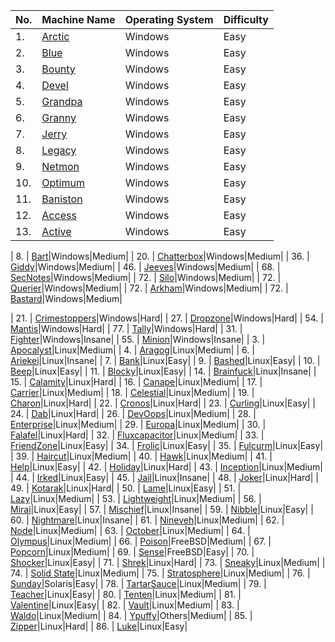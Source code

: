 | No. | Machine Name | Operating System | Difficulty |
|-----|--------------|------------------|------------------|
| 1.	| [Arctic](https://www.hackingarticles.in/hack-the-box-challenge-arctic-walkthrough/)|Windows|Easy|
| 2.	| [Blue](https://www.hackingarticles.in/hack-the-box-challenge-blue-walkthrough/)|Windows|Easy|
| 3.	| [Bounty](https://www.hackingarticles.in/hack-the-box-bounty-walkthrough/)|Windows|Easy|
| 4.	| [Devel](https://www.hackingarticles.in/hack-the-box-challenge-devel-walkthrough/)|Windows|Easy|
| 5.	| [Grandpa](https://www.hackingarticles.in/hack-the-box-challenge-grandpa-walkthrough/)|Windows|Easy|
| 6.	| [Granny](https://www.hackingarticles.in/hack-the-box-challenge-granny-walkthrough/)|Windows|Easy|
| 7.	| [Jerry](https://www.hackingarticles.in/hack-the-box-jerry-walkthrough/)|Windows|Easy|
| 8.	| [Legacy](https://www.hackingarticles.in/hack-the-box-challenge-legacy-walkthrough/)|Windows|Easy|
| 9.	| [Netmon](https://www.hackingarticles.in/hack-the-box-netmon-walkthrough/)|Windows|Easy|
| 10.	| [Optimum](https://www.hackingarticles.in/hack-the-box-challenge-optimum-walkthrough/)|Windows|Easy|
|11.  | [Baniston](https://www.hackingarticles.in/hack-the-box-challenge-baniston-walkthrough/)|Windows|Easy|
| 12.	| [Access](https://www.hackingarticles.in/hack-the-box-access-walkthrough/)|Windows|Easy|
| 13.	| [Active](https://www.hackingarticles.in/hack-the-box-active-walkthrough/)|Windows|Easy|


| 8.	| [Bart](https://www.hackingarticles.in/hack-the-box-bart-walkthrough/)|Windows|Medium|
| 20.	| [Chatterbox](https://www.hackingarticles.in/hack-the-box-challenge-chatterbox-walkthrough/)|Windows|Medium|
| 36.	| [Giddy](https://www.hackingarticles.in/hack-the-box-giddy-walkthrough/)|Windows|Medium|
| 46.	| [Jeeves](https://www.hackingarticles.in/hack-the-box-challenge-jeeves-walkthrough/)|Windows|Medium|
| 68.	| [SecNotes](https://www.hackingarticles.in/hack-the-box-secnotes-walkthrough/)|Windows|Medium|
| 72.	| [Silo](https://www.hackingarticles.in/hack-the-box-silo-walkthrough/)|Windows|Medium|
| 72.	| [Querier](https://0xrick.github.io/hack-the-box/querier/)|Windows|Medium|
| 72.	| [Arkham](https://0xrick.github.io/hack-the-box/arkham/)|Windows|Medium|
| 72.	| [Bastard](https://0xdf.gitlab.io/2019/03/12/htb-bastard.html)|Windows|Medium|

| 21.	| [Crimestoppers](https://www.hackingarticles.in/hack-the-box-challenge-crimestoppers-walkthrough/)|Windows|Hard|
| 27.	| [Dropzone](https://www.hackingarticles.in/hack-the-box-dropzone-walkthrough/)|Windows|Hard|
| 54.	| [Mantis](https://www.hackingarticles.in/hack-the-box-challenge-mantis-walkthrough/)|Windows|Hard|
| 77.	| [Tally](https://www.hackingarticles.in/hack-the-box-challenge-tally-walkthrough/)|Windows|Hard|
| 31.	| [Fighter](https://www.hackingarticles.in/hack-the-box-fighter-walkthrough/)|Windows|Insane|
| 55.	| [Minion](https://www.hackingarticles.in/hack-the-box-minion-walkthrough/)|Windows|Insane|
| 3.	| [Apocalyst](https://www.hackingarticles.in/hack-the-box-challenge-apocalyst-walkthrough/)|Linux|Medium|
| 4.	| [Aragog](https://www.hackingarticles.in/hack-the-box-aragog-walkthrough/)|Linux|Medium|
| 6.	| [Ariekei](https://www.hackingarticles.in/hack-the-box-challenge-ariekei-walkthrough/)|Linux|Insane|
| 7.	| [Bank](https://www.hackingarticles.in/hack-the-box-challenge-bank-walkthrough/)|Linux|Easy|
| 9.	| [Bashed](https://www.hackingarticles.in/hack-the-box-challenge-bashed-walkthrough/)|Linux|Easy|
| 10.	| [Beep](https://www.hackingarticles.in/hack-the-box-challenge-beep-walkthrough/)|Linux|Easy|
| 11.	| [Blocky](https://www.hackingarticles.in/hack-the-box-challenge-blocky-walkthrough/)|Linux|Easy|
| 14.	| [Brainfuck](https://www.hackingarticles.in/hack-the-box-challenge-brainfuck-walkthrough/)|Linux|Insane|
| 15.	| [Calamity](https://www.hackingarticles.in/hack-the-box-challenge-calamity-walkthrough/)|Linux|Hard|
| 16.	| [Canape](https://www.hackingarticles.in/hack-the-box-challenge-canape-walkthrough/)|Linux|Medium|
| 17.	| [Carrier](https://www.hackingarticles.in/hack-the-box-carrier-walkthrough/)|Linux|Medium|
| 18.	| [Celestial](https://www.hackingarticles.in/hack-the-box-celestial-walkthrough/)|Linux|Medium|
| 19.	| [Charon](https://www.hackingarticles.in/hack-the-box-challenge-charon-walkthrough/)|Linux|Hard|
| 22.	| [Cronos](https://www.hackingarticles.in/hack-the-box-challenge-cronos-walkthrough/)|Linux|Hard|
| 23.	| [Curling](https://www.hackingarticles.in/hack-the-box-curling-walkthrough/)|Linux|Easy|
| 24.	| [Dab](https://www.hackingarticles.in/hack-the-box-dab-walkthrough/)|Linux|Hard|
| 26.	| [DevOops](https://www.hackingarticles.in/hack-the-box-devoops-walkthrough/)|Linux|Medium|
| 28.	| [Enterprise](https://www.hackingarticles.in/hack-the-box-challenge-enterprises-walkthrough/)|Linux|Medium|
| 29.	| [Europa](https://www.hackingarticles.in/hack-the-box-challenge-europa-walkthrough/)|Linux|Medium|
| 30.	| [Falafel](https://www.hackingarticles.in/hack-the-box-challenge-falafel-walkthrough/)|Linux|Hard|
| 32.	| [Fluxcapacitor](https://www.hackingarticles.in/hack-the-box-challenge-fluxcapacitor-walkthrough/)|Linux|Medium|
| 33.	| [FriendZone](https://www.hackingarticles.in/hack-the-box-friendzone-walkthrough/)|Linux|Easy|
| 34.	| [Frolic](https://www.hackingarticles.in/hack-the-box-frolic-walkthrough/)|Linux|Easy|
| 35.	| [Fulcurm](https://www.hackingarticles.in/hack-the-box-fulcrum-walkthrough/)|Linux|Easy|
| 39.	| [Haircut](https://www.hackingarticles.in/hack-the-box-challenge-haircut-walkthrough/)|Linux|Medium|
| 40.	| [Hawk](https://www.hackingarticles.in/hack-the-box-hawk-walkthrough/)|Linux|Medium|
| 41.	| [Help](https://www.hackingarticles.in/hack-the-box-help-walkthrough/)|Linux|Easy|
| 42.	| [Holiday](https://www.hackingarticles.in/hack-the-box-holiday-walkthrough/)|Linux|Hard|
| 43.	| [Inception](https://www.hackingarticles.in/hack-the-box-challenge-inception-walkthrough/)|Linux|Medium|
| 44.	| [Irked](https://www.hackingarticles.in/hack-the-box-irked-walkthrough/)|Linux|Easy|
| 45.	| [Jail](https://www.hackingarticles.in/hack-the-box-challenge-jail-walkthrough/)|Linux|Insane|
| 48.	| [Joker](https://www.hackingarticles.in/hack-the-box-challenge-joker-walkthrough/)|Linux|Hard|
| 49.	| [Kotarak](https://www.hackingarticles.in/hack-the-box-challenge-kotarak-walkthrough/)|Linux|Hard|
| 50.	| [Lame](https://www.hackingarticles.in/hack-the-box-challenge-lame-walkthrough/)|Linux|Easy|
| 51. | [Lazy](https://www.hackingarticles.in/hack-the-box-challenge-lazy-walkthrough/)|Linux|Medium|
| 53.	| [Lightweight](https://www.hackingarticles.in/lightweight-hack-the-box-walkthrough/)|Linux|Medium|
| 56.	| [Mirai](https://www.hackingarticles.in/hack-the-box-challenge-mirai-walkthrough/)|Linux|Easy|
| 57.	| [Mischief](https://www.hackingarticles.in/hack-the-box-mischief-walkthrough/)|Linux|Insane|
| 59.	| [Nibble](https://www.hackingarticles.in/hack-the-box-challenge-nibble-walkthrough/)|Linux|Easy|
| 60.	| [Nightmare](https://www.hackingarticles.in/hack-nightmare-vm-ctf-challenge/)|Linux|Insane|
| 61.	| [Nineveh](https://www.hackingarticles.in/hack-the-box-nineveh-walkthrough/)|Linux|Medium|
| 62.	| [Node](https://www.hackingarticles.in/hack-the-box-challenge-node-walkthrough/)|Linux|Medium|
| 63.	| [October](https://www.hackingarticles.in/hack-the-box-october-walkthrough/)|Linux|Medium|
| 64.	| [Olympus](https://www.hackingarticles.in/hack-the-box-olympus-walkthrough/)|Linux|Medium|
| 66.	| [Poison](https://www.hackingarticles.in/hack-the-box-poison-walkthrough/)|FreeBSD|Medium|
| 67.	| [Popcorn](https://www.hackingarticles.in/hack-the-box-challenge-popcorn-walkthrough/)|Linux|Medium|
| 69.	| [Sense](https://www.hackingarticles.in/hack-the-box-challenge-sense-walkthrough/)|FreeBSD|Easy|
| 70.	| [Shocker](https://www.hackingarticles.in/hack-the-box-challenge-shocker-walkthrough/)|Linux|Easy|
| 71.	| [Shrek](https://www.hackingarticles.in/hack-the-box-challenge-shrek-walkthrough/)|Linux|Hard|
| 73.	| [Sneaky](https://www.hackingarticles.in/hack-the-box-challenge-sneaky-walkthrough/)|Linux|Medium|
| 74.	| [Solid State](https://www.hackingarticles.in/hack-the-box-challenge-solid-state-walkthrough/)|Linux|Medium|
| 75.	| [Stratosphere](https://www.hackingarticles.in/hack-the-box-stratospherewalkthrough/)|Linux|Medium|
| 76.	| [Sunday](https://www.hackingarticles.in/hack-the-box-sunday-walkthrough/)|Solaris|Easy|
| 78.	| [TartarSauce](https://www.hackingarticles.in/hack-the-box-tartarsauce-walkthrough/)|Linux|Medium|
| 79.	| [Teacher](https://www.hackingarticles.in/hack-the-box-teacher-walkthrough/)|Linux|Easy|
| 80.	| [Tenten](https://www.hackingarticles.in/hack-the-box-challenge-tenten-walkthrough/)|Linux|Medium|
| 81.	| [Valentine](https://www.hackingarticles.in/hack-the-box-valentine-walkthrough/)|Linux|Easy|
| 82.	| [Vault](https://www.hackingarticles.in/hack-the-box-vault-walkthrough/)|Linux|Medium|
| 83.	| [Waldo](https://www.hackingarticles.in/hack-the-box-waldo-walkthrough/)|Linux|Medium|
| 84.	| [Ypuffy](https://www.hackingarticles.in/hack-the-box-ypuffy-walkthrough/)|Others|Medium|
| 85.	| [Zipper](https://www.hackingarticles.in/hack-the-box-zipper-walkthrough/)|Linux|Hard|
| 86. | [Luke](https://www.hackingarticles.in/hack-the-box-luke-walkthrough/)|Linux|Easy|


